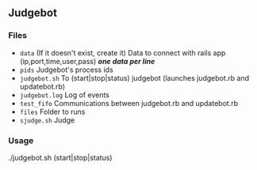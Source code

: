## Judgebot

### Files

- `data` (If it doesn't exist, create it) Data to connect with rails app (ip,port,time,user,pass) ***one data per line***
- `pids` Judgebot's process ids
- `judgebot.sh` To (start|stop|status) judgebot (launches judgebot.rb and updatebot.rb)
- `judgebot.log` Log of events
- `test_fifo` Communications between judgebot.rb and updatebot.rb
- `files` Folder to runs
- `sjudge.sh` Judge

### Usage

  ./judgebot.sh (start|stop|status)
